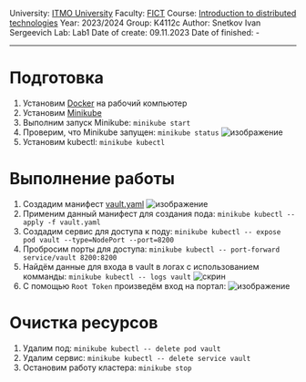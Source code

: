 University: [ITMO University](https://itmo.ru/ru/)
Faculty: [FICT](https://fict.itmo.ru)
Course: [Introduction to distributed technologies](https://github.com/itmo-ict-faculty/introduction-to-distributed-technologies)
Year: 2023/2024
Group: K4112c
Author: Snetkov Ivan Sergeevich
Lab: Lab1
Date of create: 09.11.2023
Date of finished: -

_________________________________________________________________________________________________________________________________________________________


# Подготовка
1. Установим [Docker](https://www.docker.com/) на рабочий компьютер
2. Установим [Minikube](https://minikube.sigs.k8s.io/docs/start/)
3. Выполним запуск Minikube: 
  `minikube start`
4. Проверим, что Minikube запущен: 
  `minikube status`
   ![изображение](https://github.com/Ivasnet/2023_2024-introduction_to_distributed_technologies-k4112c-snetkov_i_s/assets/70843270/03d9a5dd-bf22-400a-abac-fbb995439ba6)
5. Установим kubectl: 
  `minikube kubectl`

# Выполнение работы
1. Создадим манифест [vault.yaml](https://github.com/Ivasnet/2023_2024-introduction_to_distributed_technologies-k4112c-snetkov_i_s/blob/main/lab1/vault.yaml)
![изображение](https://github.com/Ivasnet/2023_2024-introduction_to_distributed_technologies-k4112c-snetkov_i_s/assets/70843270/a4b3d9ef-97d6-40c4-81fe-b1c37212a087)
2. Применим данный манифест для создания пода: 
  `minikube kubectl -- apply -f vault.yaml`
3. Создадим сервис для доступа к поду: 
  `minikube kubectl -- expose pod vault --type=NodePort --port=8200`
4. Пробросим порты для доступа: 
  `minikube kubectl -- port-forward service/vault 8200:8200`
5. Найдём данные для входа в vault в логах с использованием комманды:
 `minikube kubectl -- logs vault`
![скрин](https://github.com/Ivasnet/2023_2024-introduction_to_distributed_technologies-k4112c-snetkov_i_s/assets/70843270/14c8d30e-eeaf-46e9-9d19-03e9692b8129)
6. С помощью `Root Token` произведём вход на портал:
![изображение](https://github.com/Ivasnet/2023_2024-introduction_to_distributed_technologies-k4112c-snetkov_i_s/assets/70843270/f6d636b5-7926-4837-ae95-17183b42e3f4)

# Очистка ресурсов
1. Удалим под:
  `minikube kubectl -- delete pod vault`
2. Удалим сервис:
  `minikube kubectl -- delete service vault`
3. Остановим работу кластера:
  `minikube stop`
